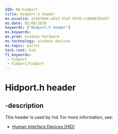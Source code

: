 ```yaml
---
UID: NA:hidport
title: Hidport.h header
ms.assetid: a158f664-a913-37af-9370-c18096783d37
ms.date: 05/09/2018
keywords: ["Hidport.h header"]
ms.keywords: 
ms.prod: windows-hardware
ms.technology: windows-devices
ms.topic: portal
tech.root: hid
f1_keywords:
 - hidport
 - hidport/hidport
---
```


# Hidport.h header


## -description

This header is used by hid. For more information, see:

- [Human Interface Devices (HID)](../_hid/index.md)

